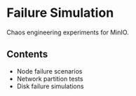 # Failure Simulation

Chaos engineering experiments for MinIO.

## Contents
- Node failure scenarios
- Network partition tests
- Disk failure simulations
